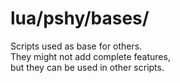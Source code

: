 # lua/pshy/bases/

Scripts used as base for others.  
They might not add complete features,  
but they can be used in other scripts.
